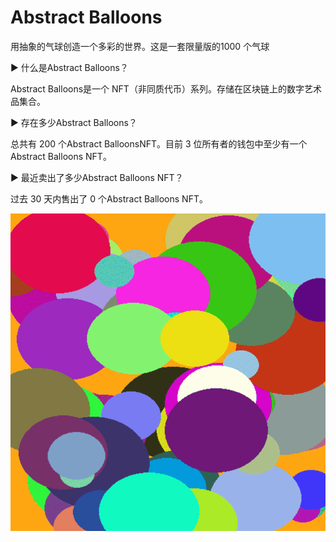 # Abstract Balloons

用抽象的气球创造一个多彩的世界。这是一套限量版的1000 个气球



▶ 什么是Abstract Balloons？

Abstract Balloons是一个 NFT（非同质代币）系列。存储在区块链上的数字艺术品集合。



▶ 存在多少Abstract Balloons？

总共有 200 个Abstract BalloonsNFT。目前 3 位所有者的钱包中至少有一个Abstract Balloons NFT。



▶ 最近卖出了多少Abstract Balloons NFT？

过去 30 天内售出了 0 个Abstract Balloons NFT。

![NFT](2135.PNG)
